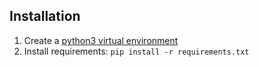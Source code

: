## Installation
1. Create a [python3 virtual environment](https://virtualenv.pypa.io/en/stable/reference/#cmdoption-p)
2. Install requirements: `pip install -r requirements.txt`

